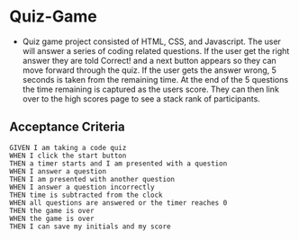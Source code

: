 # Quiz-Game

* Quiz game project consisted of HTML, CSS, and Javascript. The user will answer a series of coding related questions. If the user get the right answer they are told Correct! and a next button appears so they can move forward through the quiz. If the user gets the answer wrong, 5 seconds is taken from the remaining time. At the end of the 5 questions the time remaining is captured as the users score. They can then link over to the high scores page to see a stack rank of participants. 

## Acceptance Criteria

```
GIVEN I am taking a code quiz
WHEN I click the start button
THEN a timer starts and I am presented with a question
WHEN I answer a question
THEN I am presented with another question
WHEN I answer a question incorrectly
THEN time is subtracted from the clock
WHEN all questions are answered or the timer reaches 0
THEN the game is over
WHEN the game is over
THEN I can save my initials and my score
```

